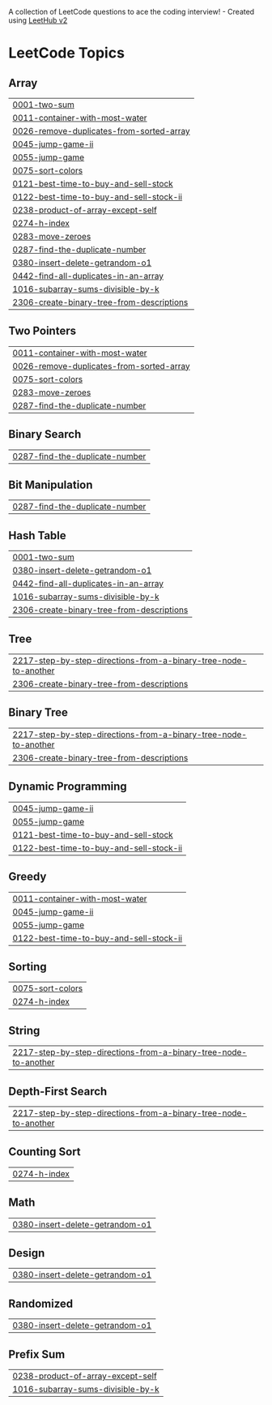 A collection of LeetCode questions to ace the coding interview! - Created using [LeetHub v2](https://github.com/arunbhardwaj/LeetHub-2.0)
<!---LeetCode Topics Start-->
# LeetCode Topics
## Array
|  |
| ------- |
| [0001-two-sum](https://github.com/Deshmukhjay/-CrackYourPlacement/tree/master/0001-two-sum) |
| [0011-container-with-most-water](https://github.com/Deshmukhjay/-CrackYourPlacement/tree/master/0011-container-with-most-water) |
| [0026-remove-duplicates-from-sorted-array](https://github.com/Deshmukhjay/-CrackYourPlacement/tree/master/0026-remove-duplicates-from-sorted-array) |
| [0045-jump-game-ii](https://github.com/Deshmukhjay/-CrackYourPlacement/tree/master/0045-jump-game-ii) |
| [0055-jump-game](https://github.com/Deshmukhjay/-CrackYourPlacement/tree/master/0055-jump-game) |
| [0075-sort-colors](https://github.com/Deshmukhjay/-CrackYourPlacement/tree/master/0075-sort-colors) |
| [0121-best-time-to-buy-and-sell-stock](https://github.com/Deshmukhjay/-CrackYourPlacement/tree/master/0121-best-time-to-buy-and-sell-stock) |
| [0122-best-time-to-buy-and-sell-stock-ii](https://github.com/Deshmukhjay/-CrackYourPlacement/tree/master/0122-best-time-to-buy-and-sell-stock-ii) |
| [0238-product-of-array-except-self](https://github.com/Deshmukhjay/-CrackYourPlacement/tree/master/0238-product-of-array-except-self) |
| [0274-h-index](https://github.com/Deshmukhjay/-CrackYourPlacement/tree/master/0274-h-index) |
| [0283-move-zeroes](https://github.com/Deshmukhjay/-CrackYourPlacement/tree/master/0283-move-zeroes) |
| [0287-find-the-duplicate-number](https://github.com/Deshmukhjay/-CrackYourPlacement/tree/master/0287-find-the-duplicate-number) |
| [0380-insert-delete-getrandom-o1](https://github.com/Deshmukhjay/-CrackYourPlacement/tree/master/0380-insert-delete-getrandom-o1) |
| [0442-find-all-duplicates-in-an-array](https://github.com/Deshmukhjay/-CrackYourPlacement/tree/master/0442-find-all-duplicates-in-an-array) |
| [1016-subarray-sums-divisible-by-k](https://github.com/Deshmukhjay/-CrackYourPlacement/tree/master/1016-subarray-sums-divisible-by-k) |
| [2306-create-binary-tree-from-descriptions](https://github.com/Deshmukhjay/-CrackYourPlacement/tree/master/2306-create-binary-tree-from-descriptions) |
## Two Pointers
|  |
| ------- |
| [0011-container-with-most-water](https://github.com/Deshmukhjay/-CrackYourPlacement/tree/master/0011-container-with-most-water) |
| [0026-remove-duplicates-from-sorted-array](https://github.com/Deshmukhjay/-CrackYourPlacement/tree/master/0026-remove-duplicates-from-sorted-array) |
| [0075-sort-colors](https://github.com/Deshmukhjay/-CrackYourPlacement/tree/master/0075-sort-colors) |
| [0283-move-zeroes](https://github.com/Deshmukhjay/-CrackYourPlacement/tree/master/0283-move-zeroes) |
| [0287-find-the-duplicate-number](https://github.com/Deshmukhjay/-CrackYourPlacement/tree/master/0287-find-the-duplicate-number) |
## Binary Search
|  |
| ------- |
| [0287-find-the-duplicate-number](https://github.com/Deshmukhjay/-CrackYourPlacement/tree/master/0287-find-the-duplicate-number) |
## Bit Manipulation
|  |
| ------- |
| [0287-find-the-duplicate-number](https://github.com/Deshmukhjay/-CrackYourPlacement/tree/master/0287-find-the-duplicate-number) |
## Hash Table
|  |
| ------- |
| [0001-two-sum](https://github.com/Deshmukhjay/-CrackYourPlacement/tree/master/0001-two-sum) |
| [0380-insert-delete-getrandom-o1](https://github.com/Deshmukhjay/-CrackYourPlacement/tree/master/0380-insert-delete-getrandom-o1) |
| [0442-find-all-duplicates-in-an-array](https://github.com/Deshmukhjay/-CrackYourPlacement/tree/master/0442-find-all-duplicates-in-an-array) |
| [1016-subarray-sums-divisible-by-k](https://github.com/Deshmukhjay/-CrackYourPlacement/tree/master/1016-subarray-sums-divisible-by-k) |
| [2306-create-binary-tree-from-descriptions](https://github.com/Deshmukhjay/-CrackYourPlacement/tree/master/2306-create-binary-tree-from-descriptions) |
## Tree
|  |
| ------- |
| [2217-step-by-step-directions-from-a-binary-tree-node-to-another](https://github.com/Deshmukhjay/-CrackYourPlacement/tree/master/2217-step-by-step-directions-from-a-binary-tree-node-to-another) |
| [2306-create-binary-tree-from-descriptions](https://github.com/Deshmukhjay/-CrackYourPlacement/tree/master/2306-create-binary-tree-from-descriptions) |
## Binary Tree
|  |
| ------- |
| [2217-step-by-step-directions-from-a-binary-tree-node-to-another](https://github.com/Deshmukhjay/-CrackYourPlacement/tree/master/2217-step-by-step-directions-from-a-binary-tree-node-to-another) |
| [2306-create-binary-tree-from-descriptions](https://github.com/Deshmukhjay/-CrackYourPlacement/tree/master/2306-create-binary-tree-from-descriptions) |
## Dynamic Programming
|  |
| ------- |
| [0045-jump-game-ii](https://github.com/Deshmukhjay/-CrackYourPlacement/tree/master/0045-jump-game-ii) |
| [0055-jump-game](https://github.com/Deshmukhjay/-CrackYourPlacement/tree/master/0055-jump-game) |
| [0121-best-time-to-buy-and-sell-stock](https://github.com/Deshmukhjay/-CrackYourPlacement/tree/master/0121-best-time-to-buy-and-sell-stock) |
| [0122-best-time-to-buy-and-sell-stock-ii](https://github.com/Deshmukhjay/-CrackYourPlacement/tree/master/0122-best-time-to-buy-and-sell-stock-ii) |
## Greedy
|  |
| ------- |
| [0011-container-with-most-water](https://github.com/Deshmukhjay/-CrackYourPlacement/tree/master/0011-container-with-most-water) |
| [0045-jump-game-ii](https://github.com/Deshmukhjay/-CrackYourPlacement/tree/master/0045-jump-game-ii) |
| [0055-jump-game](https://github.com/Deshmukhjay/-CrackYourPlacement/tree/master/0055-jump-game) |
| [0122-best-time-to-buy-and-sell-stock-ii](https://github.com/Deshmukhjay/-CrackYourPlacement/tree/master/0122-best-time-to-buy-and-sell-stock-ii) |
## Sorting
|  |
| ------- |
| [0075-sort-colors](https://github.com/Deshmukhjay/-CrackYourPlacement/tree/master/0075-sort-colors) |
| [0274-h-index](https://github.com/Deshmukhjay/-CrackYourPlacement/tree/master/0274-h-index) |
## String
|  |
| ------- |
| [2217-step-by-step-directions-from-a-binary-tree-node-to-another](https://github.com/Deshmukhjay/-CrackYourPlacement/tree/master/2217-step-by-step-directions-from-a-binary-tree-node-to-another) |
## Depth-First Search
|  |
| ------- |
| [2217-step-by-step-directions-from-a-binary-tree-node-to-another](https://github.com/Deshmukhjay/-CrackYourPlacement/tree/master/2217-step-by-step-directions-from-a-binary-tree-node-to-another) |
## Counting Sort
|  |
| ------- |
| [0274-h-index](https://github.com/Deshmukhjay/-CrackYourPlacement/tree/master/0274-h-index) |
## Math
|  |
| ------- |
| [0380-insert-delete-getrandom-o1](https://github.com/Deshmukhjay/-CrackYourPlacement/tree/master/0380-insert-delete-getrandom-o1) |
## Design
|  |
| ------- |
| [0380-insert-delete-getrandom-o1](https://github.com/Deshmukhjay/-CrackYourPlacement/tree/master/0380-insert-delete-getrandom-o1) |
## Randomized
|  |
| ------- |
| [0380-insert-delete-getrandom-o1](https://github.com/Deshmukhjay/-CrackYourPlacement/tree/master/0380-insert-delete-getrandom-o1) |
## Prefix Sum
|  |
| ------- |
| [0238-product-of-array-except-self](https://github.com/Deshmukhjay/-CrackYourPlacement/tree/master/0238-product-of-array-except-self) |
| [1016-subarray-sums-divisible-by-k](https://github.com/Deshmukhjay/-CrackYourPlacement/tree/master/1016-subarray-sums-divisible-by-k) |
<!---LeetCode Topics End-->